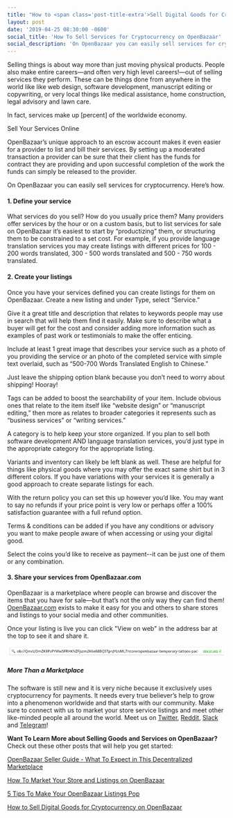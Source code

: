 ```yaml
---
title: "How to <span class='post-title-extra'>Sell Digital Goods for Cryptocurrency</span> on OpenBazaar"
layout: post
date: '2019-04-25 08:30:00 -0600'
social_title: 'How To Sell Services for Cryptocurrency on OpenBazaar'
social_description: 'On OpenBazaar you can easily sell services for cryptocurrency. Here’s how.'
---
```


Selling things is about way more than just moving physical products. People also make entire careers—and often very high level careers!—out of selling services they perform. These can be things done from anywhere in the world like like web design, software development, manuscript editing or copywriting, or very local things like medical assistance, home construction, legal advisory and lawn care.

In fact, services make up [percent] of the worldwide economy.

Sell Your Services Online

OpenBazaar’s unique approach to an escrow account makes it even easier for a provider to list and bill their services. By setting up a moderated transaction a provider can be sure that their client has the funds for contract they are providing and upon successful completion of the work the funds can simply be released to the provider.

On OpenBazaar you can easily sell services for cryptocurrency. Here’s how.

#### 1. Define your service

What services do you sell? How do you usually price them? Many providers offer services by the hour or on a custom basis, but to list services for sale on OpenBazaar it’s easiest to start by “productizing” them, or structuring them to be constrained to a set cost. For example, if you provide language translation services you may create listings with different prices for 100 - 200 words translated, 300 - 500 words translated and 500 - 750 words translated.

#### 2. Create your listings

Once you have your services defined you can create listings for them on OpenBazaar. Create a new listing and under Type, select “Service.”

Give it a great title and description that relates to keywords people may use in search that will help them find it easily. Make sure to describe what a buyer will get for the cost and consider adding more information such as examples of past work or testimonials to make the offer enticing.

Include at least 1 great image that describes your service such as a photo of you providing the service or an photo of the completed service with simple text overlaid, such as “500-700 Words Translated English to Chinese.” 

Just leave the shipping option blank because you don’t need to worry about shipping! Hooray!

Tags can be added to boost the searchability of your item. Include obvious ones that relate to the item itself like “website design” or “manuscript editing,” then more as relates to broader categories it represents such as “business services” or “writing services.”

A category is to help keep your store organized. If you plan to sell both software development AND language translation services, you’d just type in the appropriate category for the appropriate listing.

Variants and inventory can likely be left blank as well. These are helpful for things like physical goods where you may offer the exact same shirt but in 3 different colors. If you have variations with your services it is generally a good approach to create separate listings for each.

With the return policy you can set this up however you’d like. You may want to say no refunds if your price point is very low or perhaps offer a 100% satisfaction guarantee with a full refund option. 

Terms & conditions can be added if you have any conditions or advisory you want to make people aware of when accessing or using your digital good.

Select the coins you’d like to receive as payment--it can be just one of them or any combination.


#### 3. Share your services from OpenBazaar.com 

OpenBazaar is a marketplace where people can browse and discover the items that you have for sale—but that’s not the only way they can find them! [OpenBazaar.com](https://openbazaar.com) exists to make it easy for you and others to share stores and listings to your social media and other communities.

Once your listing is live you can click "View on web" in the address bar at the top to see it and share it.

![View on Web Link in OpenBazaar](view_on_web_link_in_openbazaar.png "View on Web Link in OpenBazaar") 

##### More Than a Marketplace

The software is still new and it is very niche because it exclusively uses cryptocurrency for payments. It needs every true believer’s help to grow into a phenomenon worldwide and that starts with our community. Make sure to connect with us to market your store service listings and meet other like-minded people all around the world. Meet us on [Twitter](https://twitter.com/openbazaar), [Reddit](https://reddit.com/r/openbazaar), [Slack](https://openbazaar.org/slack) and [Telegram](https://t.me/OpenBazaarGroup)!


**Want To Learn More about Selling Goods and Services on OpenBazaar?**
<br>
Check out these other posts that will help you get started:

[OpenBazaar Seller Guide - What To Expect in This Decentralized Marketplace](https://openbazaar.org/blog/openbazaar-seller-guide-what-to-expect-in-this-decentralized-marketplace/)

[How To Market Your Store and Listings on OpenBazaar](https://openbazaar.org/blog/how-to-market-your-store-and-listings-on-openbazaar/)

[5 Tips To Make Your OpenBazaar Listings Pop](https://openbazaar.org/blog/5-tips-to-make-your-openbazaar-listings-pop/)

[How to Sell Digital Goods for Cryptocurrency on OpenBazaar](https://openbazaar.org/blog/how-to-sell-digital-goods-for-cryptocurrency-on-openbazaar/)
